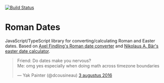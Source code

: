 [![Build Status](https://travis-ci.org/UUDigitalHumanitieslab/historical-dates.svg?branch=master)](https://travis-ci.org/UUDigitalHumanitieslab/historical-dates)

# Roman Dates
JavaScript/TypeScript library for converting/calculating Roman and Easter dates. Based on [Axel Findling's Roman date converter](http://cgi.axel-findling.de/cgi-bin/romdat) and [Nikolaus A. Bär's easter date calculator](http://www.nabkal.de/ostrech1.html).

<div class="center">
<blockquote class="twitter-tweet" data-lang="nl"><p lang="en" dir="ltr">Friend: Do dates make you nervous?<br>Me: omg yes especially when doing math across timezone boundaries</p>&mdash; Yak Painter (@dcousineau) <a href="https://twitter.com/dcousineau/status/760848423268519936?ref_src=twsrc%5Etfw">3 augustus 2016</a></blockquote>
</div>
